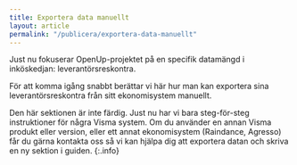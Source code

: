```yaml
---
title: Exportera data manuellt
layout: article
permalink: "/publicera/exportera-data-manuellt"
---
```


Just nu fokuserar OpenUp-projektet på en specifik datamängd i inköskedjan: leverantörsreskontra.

För att komma igång snabbt berättar vi här hur man kan exportera sina leverantörsreskontra från sitt ekonomisystem manuellt.

<i class="fas fa-info-circle"></i>
Den här sektionen är inte färdig. Just nu har vi bara steg-för-steg instruktioner för några Visma system. Om du använder en annan Visma produkt eller version, eller ett annat ekonomisystem (Raindance, Agresso) får du gärna kontakta oss så vi kan hjälpa dig att exportera datan och skriva en ny sektion i guiden.
{:.info}
